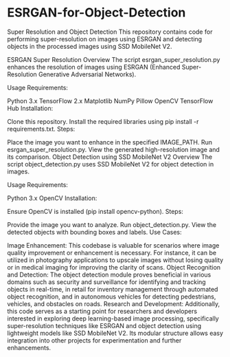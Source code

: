 # ESRGAN-for-Object-Detection
Super Resolution and Object Detection
This repository contains code for performing super-resolution on images using ESRGAN and detecting objects in the processed images using SSD MobileNet V2.

ESRGAN Super Resolution
Overview
The script esrgan_super_resolution.py enhances the resolution of images using ESRGAN (Enhanced Super-Resolution Generative Adversarial Networks).

Usage
Requirements:

Python 3.x
TensorFlow 2.x
Matplotlib
NumPy
Pillow
OpenCV
TensorFlow Hub
Installation:

Clone this repository.
Install the required libraries using pip install -r requirements.txt.
Steps:

Place the image you want to enhance in the specified IMAGE_PATH.
Run esrgan_super_resolution.py.
View the generated high-resolution image and its comparison.
Object Detection using SSD MobileNet V2
Overview
The script object_detection.py uses SSD MobileNet V2 for object detection in images.

Usage
Requirements:

Python 3.x
OpenCV
Installation:

Ensure OpenCV is installed (pip install opencv-python).
Steps:

Provide the image you want to analyze.
Run object_detection.py.
View the detected objects with bounding boxes and labels.
Use Cases:

Image Enhancement: This codebase is valuable for scenarios where image quality improvement or enhancement is necessary. For instance, it can be utilized in photography applications to upscale images without losing quality or in medical imaging for improving the clarity of scans.
Object Recognition and Detection: The object detection module proves beneficial in various domains such as security and surveillance for identifying and tracking objects in real-time, in retail for inventory management through automated object recognition, and in autonomous vehicles for detecting pedestrians, vehicles, and obstacles on roads.
Research and Development: Additionally, this code serves as a starting point for researchers and developers interested in exploring deep learning-based image processing, specifically super-resolution techniques like ESRGAN and object detection using lightweight models like SSD MobileNet V2. Its modular structure allows easy integration into other projects for experimentation and further enhancements.
